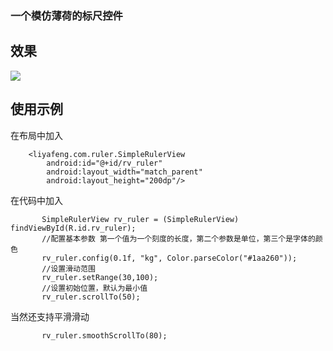  ### 一个模仿薄荷的标尺控件

 ## 效果
 ![](http://www.liyafeng.com/gohome1/ruler.gif)

 ## 使用示例

 在布局中加入
```
    <liyafeng.com.ruler.SimpleRulerView
        android:id="@+id/rv_ruler"
        android:layout_width="match_parent"
        android:layout_height="200dp"/>
```
 在代码中加入

 ```
        SimpleRulerView rv_ruler = (SimpleRulerView) findViewById(R.id.rv_ruler);
        //配置基本参数 第一个值为一个刻度的长度，第二个参数是单位，第三个是字体的颜色
        rv_ruler.config(0.1f, "kg", Color.parseColor("#1aa260"));
        //设置滑动范围
 		rv_ruler.setRange(30,100);
 		//设置初始位置，默认为最小值
 		rv_ruler.scrollTo(50);

 ```

 当然还支持平滑滑动

 ```
        rv_ruler.smoothScrollTo(80);
 ```